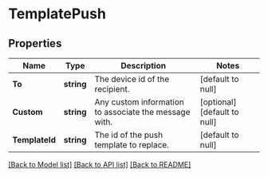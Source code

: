 # TemplatePush

## Properties
Name | Type | Description | Notes
------------ | ------------- | ------------- | -------------
**To** | **string** | The device id of the recipient. | [default to null]
**Custom** | **string** | Any custom information to associate the message with. | [optional] [default to null]
**TemplateId** | **string** | The id of the push template to replace. | [default to null]

[[Back to Model list]](../README.md#documentation-for-models) [[Back to API list]](../README.md#documentation-for-api-endpoints) [[Back to README]](../README.md)

